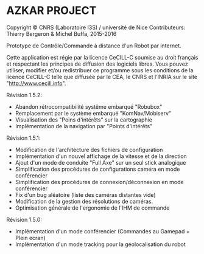 

# AZKAR PROJECT 

Copyright © CNRS (Laboratoire I3S) / université de Nice
Contributeurs: Thierry Bergeron & Michel Buffa, 2015-2016

Prototype de Contrôle/Commande à distance d'un Robot par internet.

Cette application est régie par la licence CeCILL-C soumise au droit français et
respectant les principes de diffusion des logiciels libres. Vous pouvez
utiliser, modifier et/ou redistribuer ce programme sous les conditions
de la licence CeCILL-C telle que diffusée par le CEA, le CNRS et l'INRIA 
sur le site "http://www.cecill.info".

Révision 1.5.2:
- Abandon rétrocompatibilité systême embarqué "Robubox"
- Remplacement par le système embarqué "KomNav/Mobiserv" 
- Visualisation des "Poins d'intérêts" sur la cartographie
- Implémentation de la navigation par "Points d'intérêts" 

Révision 1.5.1:
- Modification de l'architecture des fichiers de configuration
- Implémentation d'un nouvel affichage de la vitesse et de la direction  
- Ajout d'un mode de conduite "Full Axe" sur un seul stick analogique
- Simplification des procédures de configurations caméra en mode conférencier
- Simplification des procédures de connexion/déconnexion en mode conférencier
- Fix d'un bug aléatoire (liste des caméras distantes vide)
- Modification de la gestion des résolutions de caméras.  
- Optimisation générale de l'ergonomie de l'IHM de commande

Révision 1.5.0: 
- Implémentation d'un mode conférencier (Commandes au Gamepad + Plein ecran)
- Implémentation d'un mode tracking pour la géolocalisation du robot

